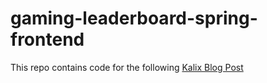 # gaming-leaderboard-spring-frontend

This repo contains code for the following [Kalix Blog Post](https://www.kalix.io/blog/serverless-in-twenty-minutes-gaming-leaderboard)
